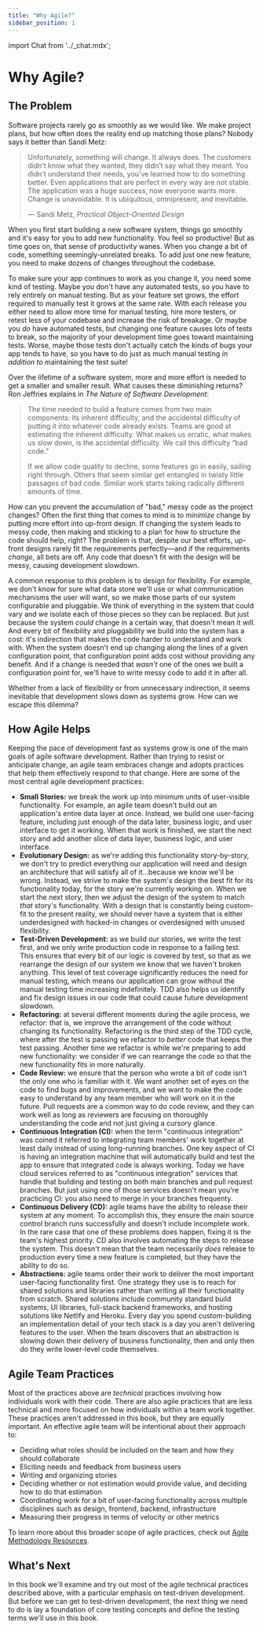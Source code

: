```yaml
---
title: "Why Agile?"
sidebar_position: 1
---
```

import Chat from '../_chat.mdx';

# Why Agile?

## The Problem

Software projects rarely go as smoothly as we would like. We make project plans, but how often does the reality end up matching those plans? Nobody says it better than Sandi Metz:

> Unfortunately, something will change. It always does. The customers didn’t know what they wanted, they didn’t say what they meant. You didn’t understand their needs, you’ve learned how to do something better. Even applications that are perfect in every way are not stable. The application was a huge success, now everyone wants more. Change is unavoidable. It is ubiquitous, omnipresent, and inevitable.
>
> — Sandi Metz, *Practical Object-Oriented Design*

When you first start building a new software system, things go smoothly and it's easy for you to add new functionality. You feel so productive! But as time goes on, that sense of productivity wanes. When you change a bit of code, something seemingly-unrelated breaks. To add just one new feature, you need to make dozens of changes throughout the codebase.

To make sure your app continues to work as you change it, you need some kind of testing. Maybe you don't have any automated tests, so you have to rely entirely on manual testing. But as your feature set grows, the effort required to manually test it grows at the same rate. With each release you either need to allow more time for manual testing, hire more testers, or retest less of your codebase and increase the risk of breakage. Or maybe you *do* have automated tests, but changing one feature causes lots of tests to break, so the majority of your development time goes toward maintaining tests. Worse, maybe those tests don't actually catch the kinds of bugs your app tends to have, so you have to do just as much manual testing *in addition to* maintaining the test suite!

Over the lifetime of a software system, more and more effort is needed to get a smaller and smaller result. What causes these diminishing returns? Ron Jeffries explains in _The Nature of Software Development_:

> The time needed to build a feature comes from two main components: its inherent difficulty, and the accidental difficulty of putting it into whatever code already exists. Teams are good at estimating the inherent difficulty. What makes us erratic, what makes us slow down, is the accidental difficulty. We call this difficulty “bad code.”
>
> If we allow code quality to decline, some features go in easily, sailing right through. Others that seem similar get entangled in twisty little passages of bad code. Similar work starts taking radically different amounts of time.

How can you prevent the accumulation of "bad," messy code as the project changes? Often the first thing that comes to mind is to *minimize* change by putting more effort into up-front design. If changing the system leads to messy code, then making and sticking to a plan for how to structure the code should help, right? The problem is that, despite our best efforts, up-front designs rarely fit the requirements perfectly—and if the requirements *change*, all bets are off. Any code that doesn't fit with the design will be messy, causing development slowdown.

A common response to *this* problem is to design for flexibility. For example, we don't know for sure what data store we'll use or what communication mechanisms the user will want, so we make those parts of our system configurable and pluggable. We think of everything in the system that could vary and we isolate each of those pieces so they can be replaced. But just because the system *could* change in a certain way, that doesn't mean it *will*. And every bit of flexibility and pluggability we build into the system has a cost: it's indirection that makes the code harder to understand and work with. When the system doesn't end up changing along the lines of a given configuration point, that configuration point adds cost without providing any benefit. And if a change is needed that *wasn't* one of the ones we built a configuration point for, we'll have to write messy code to add it in after all.

Whether from a lack of flexibility or from unnecessary indirection, it seems inevitable that development slows down as systems grow. How can we escape this dilemma?

## How Agile Helps

Keeping the pace of development fast as systems grow is one of the main goals of agile software development. Rather than trying to resist or anticipate change, an agile team embraces change and adopts practices that help them effectively respond to that change. Here are some of the most central agile development practices:

- **Small Stories:** we break the work up into minimum units of user-visible functionality. For example, an agile team doesn't build out an application's entire data layer at once. Instead, we build one user-facing feature, including just enough of the data later, business logic, and user interface to get it working. When that work is finished, we start the next story and add another slice of data layer, business logic, and user interface.
- **Evolutionary Design:** as we're adding this functionality story-by-story, we don't try to predict everything our application will need and design an architecture that will satisfy all of it…because we know we'll be wrong. Instead, we strive to make the system's design the best fit for its functionality today, for the story we're currently working on. When we start the next story, then we adjust the design of the system to match *that* story's functionality. With a design that is constantly being custom-fit to the present reality, we should never have a system that is either underdesigned with hacked-in changes or overdesigned with unused flexibility.
- **Test-Driven Development:** as we build our stories, we write the test first, and we only write production code in response to a failing test. This ensures that every bit of our logic is covered by test, so that as we rearrange the design of our system we know that we haven't broken anything. This level of test coverage significantly reduces the need for manual testing, which means our application can grow without the manual testing time increasing indefinitely. TDD also helps us identify and fix design issues in our code that could cause future development slowdown.
- **Refactoring:** at several different moments during the agile process, we refactor: that is, we improve the arrangement of the code without changing its functionality. Refactoring is the third step of the TDD cycle, where after the test is passing we refactor to *better* code that keeps the test passing. Another time we refactor is while we're preparing to add new functionality: we consider if we can rearrange the code so that the new functionality fits in more naturally.
- **Code Review:** we ensure that the person who wrote a bit of code isn't the only one who is familiar with it. We want another set of eyes on the code to find bugs and improvements, and we want to make the code easy to understand by any team member who will work on it in the future. Pull requests are a common way to do code review, and they can work well as long as reviewers are focusing on thoroughly understanding the code and not just giving a cursory glance.
- **Continuous Integration (CI):** when the term "continuous integration" was coined it referred to integrating team members' work together at least daily instead of using long-running branches. One key aspect of CI is having an integration machine that will automatically build and test the app to ensure that integrated code is always working. Today we have cloud services referred to as "continuous integration" services that handle that building and testing on both main branches and pull request branches. But just using one of those services doesn't mean you're practicing CI: you also need to merge in your branches frequenty.
- **Continuous Delivery (CD):** agile teams have the ability to release their system at any moment. To accomplish this, they ensure the main source control branch runs successfully and doesn't include incomplete work. In the rare case that one of these problems does happen, fixing it is the team's highest priority. CD also involves automating the steps to release the system. This doesn't mean that the team necessarily *does* release to production every time a new feature is completed, but they have the ability to do so.
- **Abstractions:** agile teams order their work to deliver the most important user-facing functionality first. One strategy they use is to reach for shared solutions and libraries rather than writing all their functionality from scratch. Shared solutions include community standard build systems, UI libraries, full-stack backend frameworks, and hosting solutions like Netlify and Heroku. Every day you spend custom-building an implementation detail of your tech stack is a day you aren't delivering features to the user. When the team discovers that an abstraction is slowing down their delivery of business functionality, then and only then do they write lower-level code themselves.

## Agile Team Practices

Most of the practices above are *technical* practices involving how individuals work with their code. There are also agile practices that are less technical and more focused on how individuals within a team work together. These practices aren't addressed in this book, but they are equally important. An effective agile team will be intentional about their approach to:

- Deciding what roles should be included on the team and how they should collaborate
- Eliciting needs and feedback from business users
- Writing and organizing stories
- Deciding whether or not estimation would provide value, and deciding how to do that estimation
- Coordinating work for a bit of user-facing functionality across multiple disciplines such as design, frontend, backend, infrastructure
- Measuring their progress in terms of velocity or other metrics

To learn more about this broader scope of agile practices, check out [Agile Methodology Resources](../next-steps.md#agile-methodology).

## What's Next

In this book we'll examine and try out most of the agile technical practices described above, with a particular emphasis on test-driven development. But before we can get to test-driven development, the next thing we need to do is lay a foundation of core testing concepts and define the testing terms we'll use in this book.

<Chat />
